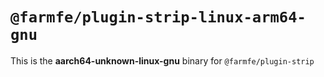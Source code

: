 # `@farmfe/plugin-strip-linux-arm64-gnu`

This is the **aarch64-unknown-linux-gnu** binary for `@farmfe/plugin-strip`

